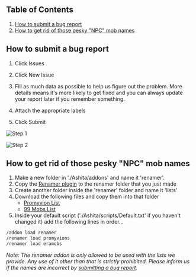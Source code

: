 ## Table of Contents

1. [How to submit a bug report](https://github.com/EdenServer/community/blob/master/README.md#how-to-submit-a-bug-report)
2. [How to get rid of those pesky "NPC" mob names](https://github.com/EdenServer/community/blob/master/README.md)

## How to submit a bug report

1. Click Issues

2. Click New Issue

3. Fill as much data as possible to help us figure out the problem. More details means it's more likely to get fixed and you can always update your report later if you remember something.

4. Attach the appropriate labels

5. Click Submit

![Step 1](https://raw.githubusercontent.com/EdenServer/Issues/master/step1.png)

![Step 2](https://raw.githubusercontent.com/EdenServer/Issues/master/step2.png)



## How to get rid of those pesky "NPC" mob names

1. Make a new folder in './Ashita/addons' and name it 'renamer'.
2. Copy the [Renamer plugin](https://raw.githubusercontent.com/TeoTwawki/renamer/master/ashita/v3/renamer.lua) to the renamer folder that you just made
3. Create another folder inside the 'renamer' folder and name it 'lists'
4. Download the following files and copy them into that folder
    - [Promyvion List](https://raw.githubusercontent.com/EdenServer/Issues/master/renamer/promyvions.lua)
    - [99 Mobs List](https://raw.githubusercontent.com/EdenServer/Issues/master/renamer/eramobs.lua)
5. Inside your default script ('./Ashita/scripts/Default.txt' if you haven't changed it) add the following lines in order...
```txt
/addon load renamer
/renamer load promyvions
/renamer load eramobs
```

*Note: The renamer addon is only allowed to be used with the lists we provide. Any use of it other than that is strictly prohibited. Please inform us if the names are incorrect by [submitting a bug report](https://github.com/EdenServer/community/blob/master/README.md#how-to-submit-a-bug-report).*